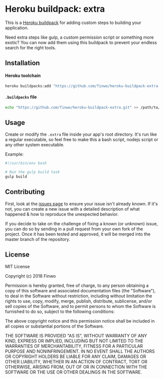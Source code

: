 Heroku buildpack: extra
=======================

This is a [Heroku buildpack](http://devcenter.heroku.com/articles/buildpacks) for adding custom steps to building your application.

Need extra steps like gulp, a custom permission script or something more exotic? You can now add them using this buildpack to prevent your endless search for the right tools.

## Installation

#### Heroku toolchain
```sh
heroku buildpacks:add "https://github.com/finwo/heroku-buildpack-extra.git"
```

#### `.buildpacks` file

```sh
echo "https://github.com/finwo/heroku-buildpack-extra.git" >> /path/to/app/.buildpacks
```

## Usage

Create or modify the `.extra` file inside your app's root directory. It's run like a regular executable, so feel free to make this a bash script, nodejs script or any other system executable.

Example:
```sh
#!/usr/bin/env bash

# Run the gulp build task
gulp build
```

## Contributing

First, look at the [issues page](https://github.com/finwo/heroku-buildpack-extra/issues) to ensure your issue isn't already known. If it's not, you can create a new issue with a detailed description of what happened & how to reproduce the unexpected behavior.

If you decide to take on the challenge of fixing a known (or unknown) issue, you can do so by sending in a pull request from your own fork of the project. Once it has been tested and approved, it will be merged into the master branch of the repository.

## License

MIT License

Copyright (c) 2018 Finwo

Permission is hereby granted, free of charge, to any person obtaining a copy of this software and associated documentation files (the "Software"), to deal in the Software without restriction, including without limitation the rights to use, copy, modify, merge, publish, distribute, sublicense, and/or sell copies of the Software, and to permit persons to whom the Software is furnished to do so, subject to the following conditions:

The above copyright notice and this permission notice shall be included in all copies or substantial portions of the Software.

THE SOFTWARE IS PROVIDED "AS IS", WITHOUT WARRANTY OF ANY KIND, EXPRESS OR IMPLIED, INCLUDING BUT NOT LIMITED TO THE WARRANTIES OF MERCHANTABILITY, FITNESS FOR A PARTICULAR PURPOSE AND NONINFRINGEMENT. IN NO EVENT SHALL THE AUTHORS OR COPYRIGHT HOLDERS BE LIABLE FOR ANY CLAIM, DAMAGES OR OTHER LIABILITY, WHETHER IN AN ACTION OF CONTRACT, TORT OR OTHERWISE, ARISING FROM, OUT OF OR IN CONNECTION WITH THE SOFTWARE OR THE USE OR OTHER DEALINGS IN THE SOFTWARE.
